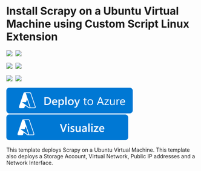 # Install Scrapy on a Ubuntu Virtual Machine using Custom Script Linux Extension

<IMG SRC="https://azurequickstartsservice.blob.core.windows.net/badges/scrapy-on-ubuntu/PublicLastTestDate.svg" />&nbsp;
<IMG SRC="https://azurequickstartsservice.blob.core.windows.net/badges/scrapy-on-ubuntu/PublicDeployment.svg" />&nbsp;

<IMG SRC="https://azurequickstartsservice.blob.core.windows.net/badges/scrapy-on-ubuntu/FairfaxLastTestDate.svg" />&nbsp;
<IMG SRC="https://azurequickstartsservice.blob.core.windows.net/badges/scrapy-on-ubuntu/FairfaxDeployment.svg" />&nbsp;

<IMG SRC="https://azurequickstartsservice.blob.core.windows.net/badges/scrapy-on-ubuntu/BestPracticeResult.svg" />&nbsp;
<IMG SRC="https://azurequickstartsservice.blob.core.windows.net/badges/scrapy-on-ubuntu/CredScanResult.svg" />&nbsp;

<a href="https://portal.azure.com/#create/Microsoft.Template/uri/https%3A%2F%2Fraw.githubusercontent.com%2FAzure%2Fazure-quickstart-templates%2Fmaster%2Fscrapy-on-ubuntu%2Fazuredeploy.json" target="_blank">
    <img src="https://raw.githubusercontent.com/Azure/azure-quickstart-templates/master/1-CONTRIBUTION-GUIDE/images/deploytoazure.svg"/>
</a>
<a href="http://armviz.io/#/?load=https%3A%2F%2Fraw.githubusercontent.com%2FAzure%2Fazure-quickstart-templates%2Fmaster%2Fscrapy-on-ubuntu%2Fazuredeploy.json" target="_blank">
    <img src="https://raw.githubusercontent.com/Azure/azure-quickstart-templates/master/1-CONTRIBUTION-GUIDE/images/visualizebutton.svg"/>
</a>

This template deploys Scrapy on a Ubuntu Virtual Machine. This template also deploys a Storage Account, Virtual Network, Public IP addresses and a Network Interface.

